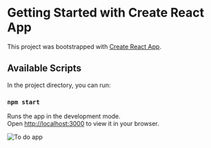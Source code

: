 # Getting Started with Create React App

This project was bootstrapped with [Create React App](https://github.com/facebook/create-react-app).

## Available Scripts

In the project directory, you can run:

### `npm start`

Runs the app in the development mode.\
Open [http://localhost:3000](http://localhost:3000) to view it in your browser.


![To do app](https://github.com/user-attachments/assets/70be1544-fe02-4e6c-9d28-fb408695604b)
